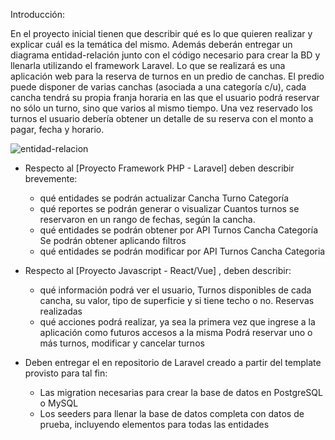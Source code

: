 Introducción:

En el proyecto inicial tienen que describir qué es lo que quieren realizar y explicar cuál es la temática del mismo. Además deberán entregar un diagrama entidad-relación junto con el código necesario para crear la BD y llenarla utilizando el framework Laravel.
Lo que se realizará es una aplicación web para la reserva de turnos en un predio de canchas. El predio puede disponer de varias canchas (asociada a una categoría c/u), cada cancha tendrá su propia franja horaria en las que el usuario podrá reservar no sólo un turno, sino que varios al mismo tiempo. Una vez reservado los turnos el usuario debería obtener un detalle de su reserva con el monto a pagar, fecha y horario.


![entidad-relacion](https://github.com/iaw-2023/TechTitans/blob/0f2574a1c1ca8dc2e6a6150f20956f0485f4f068/entidad-relacion.png)


- Respecto al [Proyecto Framework PHP - Laravel] deben describir brevemente:
    - qué entidades se podrán actualizar
Cancha
Turno 
Categoría
    - qué reportes se podrán generar o visualizar
Cuantos turnos se reservaron en un rango de fechas, según la cancha.
    - qué entidades se podrán obtener por API
Turnos
Cancha
Categoría
Se podrán obtener aplicando filtros
    - qué entidades se podrán modificar por API
Turnos
Cancha
Categoria

- Respecto al [Proyecto Javascript - React/Vue] , deben describir:
    - qué información podrá ver el usuario,
Turnos disponibles de cada cancha, su valor, tipo de superficie y si tiene techo o no.
Reservas realizadas
    - qué acciones podrá realizar, ya sea la primera vez que ingrese a la aplicación como futuros accesos a la misma
Podrá reservar uno o más turnos, modificar y cancelar turnos


- Deben entregar el en repositorio de Laravel creado a partir del template provisto para tal fin:
    - Las migration necesarias para crear la base de datos en PostgreSQL o MySQL
    - Los seeders para llenar la base de datos completa con datos de prueba, incluyendo elementos para todas las entidades
